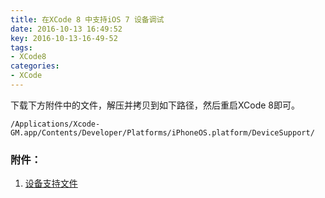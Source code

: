 ```yaml
---
title: 在XCode 8 中支持iOS 7 设备调试
date: 2016-10-13 16:49:52
key: 2016-10-13-16-49-52
tags:
- XCode8
categories:
- XCode
---
```


下载下方附件中的文件，解压并拷贝到如下路径，然后重启XCode 8即可。

`/Applications/Xcode-GM.app/Contents/Developer/Platforms/iPhoneOS.platform/DeviceSupport/`

### 附件：

1. [设备支持文件](/assets/dl/xcode8-ios7.zip)
